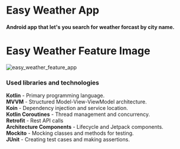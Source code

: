 # Easy Weather App

#### Android app that let's you search for weather forcast by city name.

# Easy Weather Feature Image

![easy_weather_feature_app](https://user-images.githubusercontent.com/49109632/96674055-d289d000-135f-11eb-9a61-b091a5e99037.png)


### Used libraries and technologies
**Kotlin** - Primary programming language.</br>
**MVVM** - Structured Model-View-ViewModel architecture.</br>
**Koin** - Dependency injection and service location.</br>
**Kotlin Coroutines** - Thread management and concurrency.</br>
**Retrofit** - Rest API calls</br>
**Architecture Components** - Lifecycle and Jetpack components.</br>
**Mockito** - Mocking classes and methods for testing.</br>
**JUnit** - Creating test cases and making assertions.</br>
